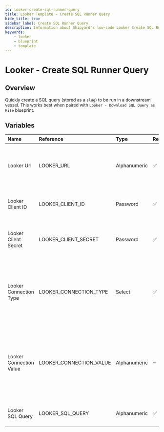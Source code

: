 ```yaml
---
id: looker-create-sql-runner-query
title: Looker Template - Create SQL Runner Query
hide_title: true
sidebar_label: Create SQL Runner Query
description: Information about Shipyard's low-code Looker Create SQL Runner Query blueprint. Quickly create and store a SQL query to be run against a Looker view or model. 
keywords:
    - looker
    - blueprint
    - template
---
```


# Looker - Create SQL Runner Query

## Overview
Quickly create a SQL query (stored as a `slug`) to be run in a downstream vessel. This works best when paired with `Looker - Download SQL Query as File` blueprint.

## Variables

| Name | Reference | Type | Required | Default | Options | Description |
|:-----|:----------|:-----|:---------|:--------|:--------|:------------|
| Looker Url | LOOKER_URL  | Alphanumeric |:white_check_mark: | - | - | The base URL of your organization's looker instance. Include https:// |
| Looker Client ID | LOOKER_CLIENT_ID  | Password |:white_check_mark: | - | - | The Client ID generated from Looker for API access |
| Looker Client Secret | LOOKER_CLIENT_SECRET  | Password |:white_check_mark: | - | - | The secret key generated from Looker for API access |
| Looker Connection Type | LOOKER_CONNECTION_TYPE  | Select |:white_check_mark: | connection_name | Connection Name: `connection_name`<br></br><br></br>Model Name: `model_name`<br></br><br></br> | The type of connection to form the SQL runner query. This is either by connecting to a specific connection, or a model |
| Looker Connection Value | LOOKER_CONNECTION_VALUE  | Alphanumeric |:heavy_minus_sign: | - | - | Depending the selection in the Looker Connection Type argument, this will either be the name of the connection or the name of the model |
| Looker SQL Query | LOOKER_SQL_QUERY  | Alphanumeric |:white_check_mark: | - | - | The SQL query you would like to store |


